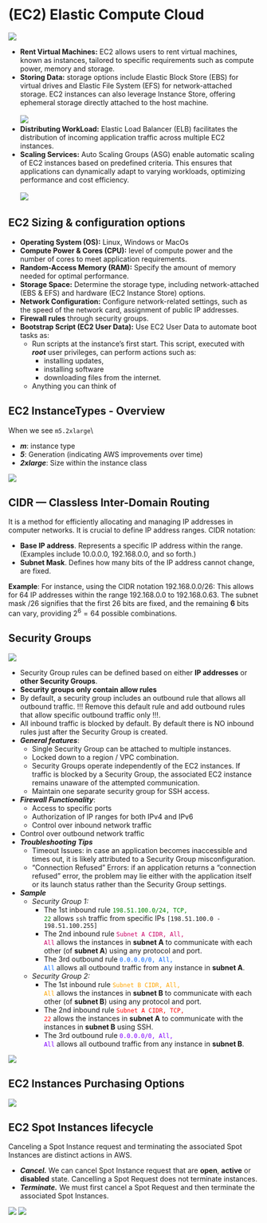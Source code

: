 # (EC2) Elastic Compute Cloud
![](../uml/003-ec2/ec2-intro.svg)

- **Rent Virtual Machines:** EC2 allows users to rent
  virtual machines, known as instances, tailored to specific requirements
  such as compute power, memory and storage.
- **Storing Data:** storage options include Elastic Block Store (EBS) for
  virtual drives and Elastic File System (EFS) for network-attached
  storage. EC2 instances can also leverage Instance Store, offering
  ephemeral storage directly attached to the host machine.
  <br/>
  <br/>
  ![](../uml/003-ec2/ec2-storage.svg)
- **Distributing WorkLoad:** Elastic Load Balancer (ELB) facilitates the
  distribution of incoming application traffic across multiple EC2
  instances.
- **Scaling Services:** Auto Scaling Groups (ASG) enable automatic scaling of
  EC2 instances based on predefined criteria. This ensures that
  applications can dynamically adapt to varying workloads, optimizing
  performance and cost efficiency.
  <br/>
  <br/>
  ![](../uml/003-ec2/ec2-load-balancer.svg)

## EC2 Sizing & configuration options
- **Operating System (OS):** Linux, Windows or MacOs
- **Compute Power & Cores (CPU):** level of compute
  power and the number of cores to meet application requirements.
- **Random-Access Memory (RAM):** Specify the amount of memory needed
  for optimal performance.
- **Storage Space:** Determine the storage type, including network-attached
  (EBS & EFS) and hardware (EC2 Instance Store) options.
- **Network Configuration:** Configure network-related settings, such as the
  speed of the network card, assignment of public IP addresses. 
- **Firewall rules** through security groups.
- **Bootstrap Script (EC2 User Data):** Use EC2 User Data to automate boot tasks as: 
  - Run scripts at the instance’s first start. This script, executed
    with ***root*** user privileges, can perform actions such as:
    - installing updates,
    - installing software
    - downloading files from the internet.
  - Anything you can think of

## EC2 InstanceTypes - Overview
When we see `m5.2xlarge`\
- ***m***: instance type
- ***5***: Generation (indicating AWS improvements over time)
- ***2xlarge***: Size within the instance class

![](../uml/003-ec2/ec2-security-group-1.svg)

## CIDR — Classless Inter-Domain Routing
It is a method for efficiently allocating and managing IP addresses in computer networks.
It is crucial to define IP address ranges.
CIDR notation:
- **Base IP address**. Represents a specific IP address within the range. (Examples
  include 10.0.0.0, 192.168.0.0, and so forth.)
- **Subnet Mask**. Defines how many bits of the IP address cannot change, are fixed.

**Example**:
For instance, using the CIDR notation 192.168.0.0/26: This allows for 64 IP
addresses within the range 192.168.0.0 to 192.168.0.63.
The subnet mask /26 signifies that the first 26 bits are fixed, and the
remaining **6** bits can vary, providing $`2^6 = 64`$ possible combinations.

## Security Groups
![](../uml/003-ec2/ec2-security-group-1.svg)
- Security Group rules can be defined based on either **IP addresses** or **other
  Security Groups**.
- **Security groups only contain allow rules**
- By default, a security group includes an outbound rule that allows all outbound traffic.
 !!! Remove this default rule and add outbound rules that allow specific outbound traffic only !!!.
- All inbound traffic is blocked by default. By default there is NO inbound rules just after the Security Group is created.
- ***General features***:
  - Single Security Group can be attached to multiple instances.
  - Locked down to a region / VPC combination.
  - Security Groups operate independently of the EC2 instances. 
If traffic is blocked by a Security Group, the associated
    EC2 instance remains unaware of the attempted communication.
  - Maintain one separate security group for SSH access.
- ***Firewall Functionality***:
  - Access to specific ports
  - Authorization of IP ranges for both IPv4 and IPv6
  - Control over inbound network traffic
- Control over outbound network traffic
- ***Troubleshooting Tips***
  - Timeout Issues: in case an application becomes inaccessible and times
  out, it is likely attributed to a Security Group misconfiguration.
  - “Connection Refused” Errors: if an application returns a “connection
  refused” error, the problem may lie either with the application itself or its
  launch status rather than the Security Group settings.
- ***Sample***
  - *Security Group 1:* 
    - The 1st inbound rule <code style="color:green">198.51.100.0/24, TCP, 22</code> allows `ssh` traffic from specific IPs `[198.51.100.0 - 198.51.100.255]`  
    - The 2nd inbound rule <code style="color:#cc0066">Subnet A CIDR, All, All</code> allows the instances in **subnet A** to communicate with each other (of **subnet A**) using any protocol and port.
    - The 3rd outbound rule <code style="color:#0066ff">0.0.0.0/0, All, All</code> allows all outbound traffic from any instance in **subnet A**.
  - *Security Group 2:*
    - The 1st inbound rule <code style="color:orange">Subnet B CIDR, All, All</code> allows the instances in **subnet B** to communicate with each other (of **subnet B**) using any protocol and port.
    - The 2nd inbound rule <code style="color:red">Subnet A CIDR, TCP, 22</code> allows the instances in **subnet A** to communicate with the instances in **subnet B** using SSH.
    - The 3rd outbound rule <code style="color:#7F00FF">0.0.0.0/0, All, All</code> allows all outbound traffic from any instance in **subnet B**.

![](../uml/003-ec2/ec2-security-group-2.svg)
 
## EC2 Instances Purchasing Options
![](../uml/003-ec2/ec2-purchase-options.svg)

## EC2 Spot Instances lifecycle
Canceling a Spot Instance request and terminating the associated Spot
Instances are distinct actions in AWS.
- _**Cancel.**_ We can cancel Spot Instance request that are **open**, **active** or **disabled** state.
Cancelling a Spot Request does not terminate instances.
- _**Terminate.**_ We must first cancel a Spot Request and then terminate the associated Spot Instances.

![](../uml/003-ec2/ec2-spot-instance-states.svg)
![](../uml/003-ec2/ec2-spot-instances.svg)
